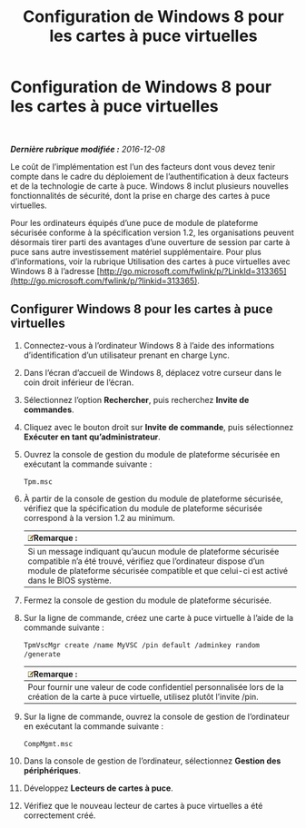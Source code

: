 ﻿---
title: Configuration de Windows 8 pour les cartes à puce virtuelles
TOCTitle: Configuration de Windows 8 pour les cartes à puce virtuelles
ms:assetid: 4916c167-4ee3-4f3e-b65c-33e588595112
ms:mtpsurl: https://technet.microsoft.com/fr-fr/library/Dn308564(v=OCS.15)
ms:contentKeyID: 56269577
ms.date: 12/10/2016
mtps_version: v=OCS.15
ms.translationtype: HT
---

# Configuration de Windows 8 pour les cartes à puce virtuelles

 

_**Dernière rubrique modifiée :** 2016-12-08_

Le coût de l’implémentation est l’un des facteurs dont vous devez tenir compte dans le cadre du déploiement de l’authentification à deux facteurs et de la technologie de carte à puce. Windows 8 inclut plusieurs nouvelles fonctionnalités de sécurité, dont la prise en charge des cartes à puce virtuelles.

Pour les ordinateurs équipés d’une puce de module de plateforme sécurisée conforme à la spécification version 1.2, les organisations peuvent désormais tirer parti des avantages d’une ouverture de session par carte à puce sans autre investissement matériel supplémentaire. Pour plus d’informations, voir la rubrique Utilisation des cartes à puce virtuelles avec Windows 8 à l’adresse [http://go.microsoft.com/fwlink/p/?LinkId=313365](http://go.microsoft.com/fwlink/p/?linkid=313365).

## Configurer Windows 8 pour les cartes à puce virtuelles

1.  Connectez-vous à l’ordinateur Windows 8 à l’aide des informations d’identification d’un utilisateur prenant en charge Lync.

2.  Dans l’écran d’accueil de Windows 8, déplacez votre curseur dans le coin droit inférieur de l’écran.

3.  Sélectionnez l’option **Rechercher**, puis recherchez **Invite de commandes**.

4.  Cliquez avec le bouton droit sur **Invite de commande**, puis sélectionnez **Exécuter en tant qu’administrateur**.

5.  Ouvrez la console de gestion du module de plateforme sécurisée en exécutant la commande suivante :
    
        Tpm.msc

6.  À partir de la console de gestion du module de plateforme sécurisée, vérifiez que la spécification du module de plateforme sécurisée correspond à la version 1.2 au minimum.
    
    <table>
    <thead>
    <tr class="header">
    <th><img src="images/Gg398920.note(OCS.15).gif" title="note" alt="note" />Remarque :</th>
    </tr>
    </thead>
    <tbody>
    <tr class="odd">
    <td>Si un message indiquant qu’aucun module de plateforme sécurisée compatible n’a été trouvé, vérifiez que l’ordinateur dispose d’un module de plateforme sécurisée compatible et que celui-ci est activé dans le BIOS système.</td>
    </tr>
    </tbody>
    </table>


7.  Fermez la console de gestion du module de plateforme sécurisée.

8.  Sur la ligne de commande, créez une carte à puce virtuelle à l’aide de la commande suivante :
    
        TpmVscMgr create /name MyVSC /pin default /adminkey random /generate
    
    <table>
    <thead>
    <tr class="header">
    <th><img src="images/Gg398920.note(OCS.15).gif" title="note" alt="note" />Remarque :</th>
    </tr>
    </thead>
    <tbody>
    <tr class="odd">
    <td>Pour fournir une valeur de code confidentiel personnalisée lors de la création de la carte à puce virtuelle, utilisez plutôt l’invite /pin.</td>
    </tr>
    </tbody>
    </table>


9.  Sur la ligne de commande, ouvrez la console de gestion de l’ordinateur en exécutant la commande suivante :
    
        CompMgmt.msc

10. Dans la console de gestion de l’ordinateur, sélectionnez **Gestion des périphériques**.

11. Développez **Lecteurs de cartes à puce**.

12. Vérifiez que le nouveau lecteur de cartes à puce virtuelles a été correctement créé.

